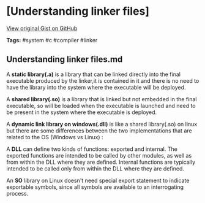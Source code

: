 # [Understanding linker files] 

[View original Gist on GitHub](https://gist.github.com/Integralist/a9ea0a57f95639a8e18c5bc78586888d)

**Tags:** #system #c #compiler #linker

## Understanding linker files.md

A **static library(.a)** is a library that can be linked directly into the final executable produced by the linker,it is contained in it and there is no need to have the library into the system where the executable will be deployed.

A **shared library(.so)** is a library that is linked but not embedded in the final executable, so will be loaded when the executable is launched and need to be present in the system where the executable is deployed.

A **dynamic link library on windows(.dll)** is like a shared library(.so) on linux but there are some differences between the two implementations that are related to the OS (Windows vs Linux) :

A **DLL** can define two kinds of functions: exported and internal. The exported functions are intended to be called by other modules, as well as from within the DLL where they are defined. Internal functions are typically intended to be called only from within the DLL where they are defined.

An **SO** library on Linux doesn't need special export statement to indicate exportable symbols, since all symbols are available to an interrogating process.

